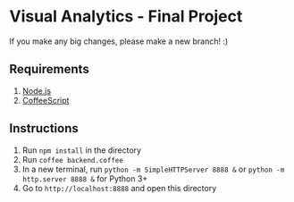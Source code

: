 Visual Analytics - Final Project
================================

If you make any big changes, please make a new branch! :)

## Requirements
1. [Node.js](http://nodejs.org/dist/v0.10.20/node-v0.10.20.tar.gz)
2. [CoffeeScript](http://http://coffeescript.org/)

## Instructions
1. Run `npm install` in the directory
2. Run `coffee backend.coffee`
3. In a new terminal, run `python -m SimpleHTTPServer 8888 &` or `python -m http.server 8888 &` for Python 3+
4. Go to `http://localhost:8888` and open this directory
